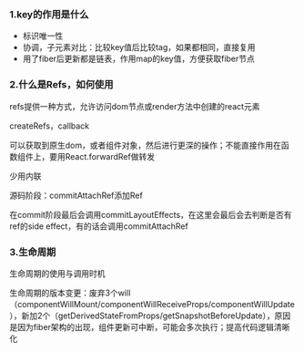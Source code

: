 ### 1.key的作用是什么

- 标识唯一性
- 协调，子元素对比：比较key值后比较tag，如果都相同，直接复用
- 用了fiber后更新都是链表，作用map的key值，方便获取fiber节点

### 2.什么是Refs，如何使用

refs提供一种方式，允许访问dom节点或render方法中创建的react元素

createRefs，callback

可以获取到原生dom，或者组件对象，然后进行更深的操作；不能直接作用在函数组件上，要用React.forwardRef做转发

少用内联

源码阶段：commitAttachRef添加Ref

在commit阶段最后会调用commitLayoutEffects，在这里会最后会去判断是否有ref的side effect，有的话会调用commitAttachRef

### 3.生命周期

生命周期的使用与调用时机

生命周期的版本变更：废弃3个will（componentWillMount/componentWillReceiveProps/componentWillUpdate），新加2个（getDerivedStateFromProps/getSnapshotBeforeUpdate），原因是因为fiber架构的出现，组件更新可中断，可能会多次执行；提高代码逻辑清晰化
